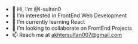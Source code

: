 - 👋 Hi, I’m @I-sultan0
- 👀 I’m interested in FrontEnd Web Development
- 🌱 I’m currently learning React 
- 💞️ I’m looking to collaborate on FrontEnd Projects
- 📫 Reach me at akhtersultan007@gmail.com

<!---
I-sultan0/I-sultan0 is a ✨ special ✨ repository because its `README.md` (this file) appears on your GitHub profile.
You can click the Preview link to take a look at your changes.
--->
